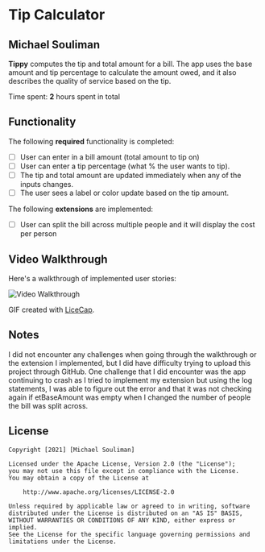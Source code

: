 # Tip Calculator 

## Michael Souliman

**Tippy** computes the tip and total amount for a bill. The app uses the base amount and tip percentage to calculate the amount owed, and it also describes the quality of service based on the tip.

Time spent: **2** hours spent in total

## Functionality 

The following **required** functionality is completed:

* [ ] User can enter in a bill amount (total amount to tip on)
* [ ] User can enter a tip percentage (what % the user wants to tip).
* [ ] The tip and total amount are updated immediately when any of the inputs changes.
* [ ] The user sees a label or color update based on the tip amount. 

The following **extensions** are implemented:

* [ ] User can split the bill across multiple people and it will display the cost per person

## Video Walkthrough

Here's a walkthrough of implemented user stories:

<img src='https://i.imgur.com/a/fWlMTer' title='Video Walkthrough' width='' alt='Video Walkthrough' />

GIF created with [LiceCap](http://www.cockos.com/licecap/).

## Notes

I did not encounter any challenges when going through the walkthrough or the extension I implemented, but
I did have difficulty trying to upload this project through GitHub. One challenge that I did encounter
was the app continuing to crash as I tried to implement my extension but using the log statements, I was able
to figure out the error and that it was not checking again if etBaseAmount was empty when I changed the
number of people the bill was split across.

## License

    Copyright [2021] [Michael Souliman]

    Licensed under the Apache License, Version 2.0 (the "License");
    you may not use this file except in compliance with the License.
    You may obtain a copy of the License at

        http://www.apache.org/licenses/LICENSE-2.0

    Unless required by applicable law or agreed to in writing, software
    distributed under the License is distributed on an "AS IS" BASIS,
    WITHOUT WARRANTIES OR CONDITIONS OF ANY KIND, either express or implied.
    See the License for the specific language governing permissions and
    limitations under the License.
